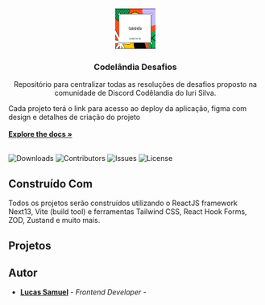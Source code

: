 <br/>
<p align="center">
  <a href="https://github.com/lucassamuel94/codelandia-desafios">
    <img src=".github/picture.jpg" alt="Logo" width="80" height="80">
  </a>

  <h3 align="center">Codelândia Desafios</h3>

  <p align="center">
    Repositório para centralizar todas as resoluções de desafios proposto na comunidade de Discord Codêlandia do Iuri Silva.

Cada projeto terá o link para acesso ao deploy da aplicação, figma com design e detalhes de criação do projeto
<br/>
<br/>
<a href="https://github.com/lucassamuel94/codelandia-desafios"><strong>Explore the docs »</strong></a>
<br/>
<br/>

  </p>
</p>

![Downloads](https://img.shields.io/github/downloads/lucassamuel94/codelandia-desafios/total) ![Contributors](https://img.shields.io/github/contributors/lucassamuel94/codelandia-desafios?color=dark-green) ![Issues](https://img.shields.io/github/issues/lucassamuel94/codelandia-desafios) ![License](https://img.shields.io/github/license/lucassamuel94/codelandia-desafios)

## Construído Com

Todos os projetos serão construídos utilizando o ReactJS framework Next13, Vite (build tool) e ferramentas Tailwind CSS, React Hook Forms, ZOD, Zustand e muito mais.

## Projetos

## Autor

- **[Lucas Samuel](https://github.com/lucassamuel94/)** - _Frontend Developer_ -
